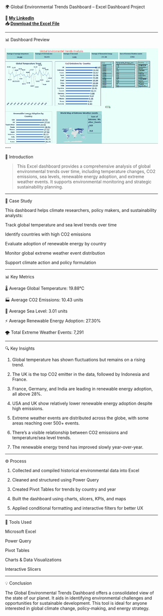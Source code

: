 

🌍 Global Environmental Trends Dashboard – Excel Dashboard Project

**🔗 [My LinkedIn](https://www.linkedin.com/in/ahmad-yasser-faiq-data-analyst/)**  
**📥 [Download the Excel File](https://github.com/ahmadyase1234/Adidas-quantity-analysis-/raw/main/Adidas_Analysis_project.xlsx)**  


---

📊 Dashboard Preview

<img src="https://github.com/ahmadyase1234/global-environmental-trends/blob/main/global%20environmental%20%20trends%20analysis.PNG" width="1000">
---

📝 Introduction

> This Excel dashboard provides a comprehensive analysis of global environmental trends over time, including temperature changes, CO2 emissions, sea levels, renewable energy adoption, and extreme weather events. It supports environmental monitoring and strategic sustainability planning.




---

🎯 Case Study

This dashboard helps climate researchers, policy makers, and sustainability analysts:

Track global temperature and sea level trends over time

Identify countries with high CO2 emissions

Evaluate adoption of renewable energy by country

Monitor global extreme weather event distribution

Support climate action and policy formulation



---

📊 Key Metrics

🌡️ Average Global Temperature: 19.88°C

🏭 Average CO2 Emissions: 10.43 units

🌊 Average Sea Level: 3.01 units

⚡ Average Renewable Energy Adoption: 27.30%

🌪️ Total Extreme Weather Events: 7,291



---

🔍 Key Insights

1. Global temperature has shown fluctuations but remains on a rising trend.


2. The UK is the top CO2 emitter in the data, followed by Indonesia and France.


3. France, Germany, and India are leading in renewable energy adoption, all above 28%.


4. USA and UK show relatively lower renewable energy adoption despite high emissions.


5. Extreme weather events are distributed across the globe, with some areas reaching over 500+ events.


6. There’s a visible relationship between CO2 emissions and temperature/sea level trends.


7. The renewable energy trend has improved slowly year-over-year.




---

⚙️ Process

1. Collected and compiled historical environmental data into Excel


2. Cleaned and structured using Power Query


3. Created Pivot Tables for trends by country and year


4. Built the dashboard using charts, slicers, KPIs, and maps


5. Applied conditional formatting and interactive filters for better UX




---

🧰 Tools Used

Microsoft Excel

Power Query

Pivot Tables

Charts & Data Visualizations

Interactive Slicers



---

💡 Conclusion

The Global Environmental Trends Dashboard offers a consolidated view of the state of our planet. It aids in identifying environmental challenges and opportunities for sustainable development. This tool is ideal for anyone interested in global climate change, policy-making, and energy strategy.

